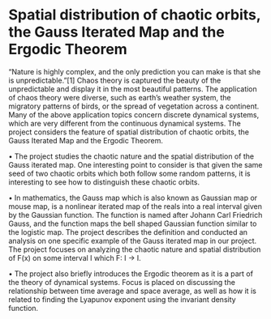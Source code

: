 # Spatial distribution of chaotic orbits, the Gauss Iterated Map and the Ergodic Theorem
“Nature is highly complex, and the only prediction you can make is that she is unpredictable.”[1] 
Chaos theory is captured the beauty of the unpredictable 
and display it in the most beautiful patterns. 
The application of chaos theory were diverse, such as earth’s weather system, 
the migratory patterns of birds, or the spread of vegetation across a continent. 
Many of the above application topics concern discrete dynamical systems, 
which are very different from the continuous dynamical systems. 
The project considers the feature of spatial distribution of chaotic orbits, the Gauss Iterated Map and the Ergodic Theorem.


•	The project studies the chaotic nature and the spatial distribution of the Gauss iterated map. 
One interesting point to consider is that given the same seed of two chaotic orbits which both follow some random patterns,
it is interesting to see how to distinguish these chaotic orbits. 

•	In mathematics, the Gauss map which is also known as Gaussian map or mouse map,
is a nonlinear iterated map of the reals into a real interval given by the Gaussian function. 
The function is named after Johann Carl Friedrich Gauss, and the function maps the bell shaped Gaussian function
similar to the logistic map. The project describes the definition and conducted 
an analysis on one specific example of the Gauss iterated map in our project. 
The project focuses on analyzing the chaotic nature and spatial distribution of F(x) on some interval I which F: I → I. 

•	The project also briefly introduces the Ergodic theorem as it is a part of the theory of dynamical systems. 
Focus is placed on discussing the relationship between time average and space average, 
as well as how it is related to finding the Lyapunov exponent using the invariant density function.
